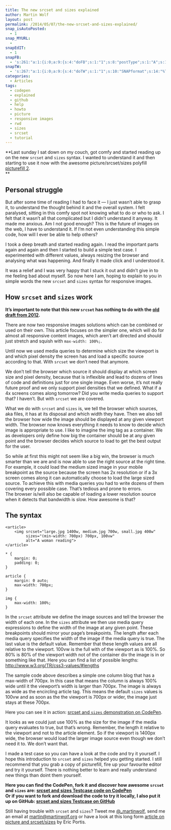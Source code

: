 ```yaml
---
title: The new srcset and sizes explained
author: Martin Wolf
layout: post
permalink: /2014/05/07/the-new-srcset-and-sizes-explained/
snap_isAutoPosted:
  - 1
snap_MYURL:
  - 
snapEdIT:
  - 1
snapFB:
  - 's:261:"a:1:{i:0;a:9:{s:4:"doFB";s:1:"1";s:8:"postType";s:1:"A";s:10:"AttachPost";s:1:"2";s:10:"SNAPformat";s:38:"New post on TheAmazingWeb.net: %TITLE%";s:9:"isAutoImg";s:1:"A";s:8:"imgToUse";b:0;s:9:"isAutoURL";s:1:"A";s:8:"urlToUse";b:0;s:11:"isPrePosted";s:1:"1";}}";'
snapTW:
  - 's:267:"a:1:{i:0;a:9:{s:4:"doTW";s:1:"1";s:10:"SNAPformat";s:14:"%TITLE%: %URL%";s:8:"attchImg";s:1:"0";s:9:"isAutoImg";s:1:"A";s:8:"imgToUse";b:0;s:11:"isPrePosted";s:1:"1";s:8:"isPosted";s:1:"1";s:4:"pgID";s:18:"463949172433903618";s:5:"pDate";s:19:"2014-05-07 07:51:17";}}";'
categories:
  - Articles
tags:
  - codepen
  - explained
  - github
  - help
  - howto
  - picture
  - responsive images
  - rwd
  - sizes
  - srcset
  - tutorial
---
```

**Last sunday I sat down on my couch, got comfy and started reading up on the new `srcset` and `sizes` syntax. I wanted to understand it and then starting to use it now with the awesome picture/srcset/sizes polyfill [picturefill 2][1].  
**

## Personal struggle

But after some time of reading I had to face it — I just wasn&#8217;t able to grasp it, to understand the thought behind it and the overall system. I felt paralysed, sitting in this comfy spot not knowing what to do or who to ask. I felt that it wasn&#8217;t all that complicated but I didn&#8217;t understand it anyway. It made me anxious. Am I not good enough? This is the future of images on the web, I have to understand it. If I&#8217;m not even understanding this simple code, how will I ever be able to help others?

I took a deep breath and started reading again. I read the important parts again and again and then I started to build a simple test case. I experimented with different values, always resizing the browser and analysing what was happening. And finally it made click and I understood it.

It was a relief and I was very happy that I stuck it out and didn&#8217;t give in to me feeling bad about myself. So now here I am, hoping to explain to you in simple words the new `srcset` and `sizes` syntax for responsive images.

## How `srcset` and `sizes` work

**It&#8217;s important to note that this new `srcset` has nothing to do with the [old draft from 2012][2].**

There are now two responsive images solutions which can be combined or used on their own. This article focuses on the simpler one, which will do for almost all responsive content images, which aren&#8217;t art directed and should just stretch and squish with `max-width: 100%;`.

Until now we used media queries to determine which size the viewport is and which pixel density the screen has and load a specific source according to that. With `srcset` we don&#8217;t need that anymore.

We don&#8217;t tell the browser which source it should display at which screen size and pixel density, because that is inflexible and lead to dozens of lines of code and definitions just for one single image. Even worse, it&#8217;s not really future proof and we only support pixel densities that we defined. What if a 4x screens comes along tomorrow? Did you write media queries to support that? I haven&#8217;t. But with `srcset` we are covered.

What we do with `srcset` and `sizes` is, we tell the browser which sources, aka files, it has at its disposal and which width they have. Then we also tell the browser how wide the image should be displayed at any given viewport width. The browser now knows everything it needs to know to decide which image is appropriate to use. I like to imagine the img tag as a container. We as developers only define how big the container should be at any given point and the browser decides which source to load to get the best output for the user.

So while at first this might not seem like a big win, the browser is much smarter than we are and is now able to use the right source at the right time. For example, it could load the medium sized image in your mobile breakpoint as the source because the screen has 2x resolution or if a 3x screen comes along it can automatically choose to load the large sized source. To achieve this with media queries you had to write dozens of them covering every possible case. That&#8217;s tedious and prone to errors.  
The browser is/will also be capable of loading a lower resolution source when it detects that bandwidth is slow. How awesome is that?

## The syntax

<pre><code class="lang-markup">&lt;article&gt;
    &lt;img srcset="large.jpg 1400w, medium.jpg 700w, small.jpg 400w"
         sizes="(min-width: 700px) 700px, 100vw"
         alt="A woman reading"&gt;
&lt;/article&gt;</code></pre>

<pre><code class="lang-css">* {
    margin: 0;
    padding: 0;
}

article {
    margin: 0 auto;
    max-width: 700px;
}

img {
    max-width: 100%;
}</code></pre>

In the `srcset` attribute we define the image sources and tell the browser the width of each one. In the `sizes` attribute we then use media query expressions to define the width of the image at any given point. These breakpoints should mirror your page’s breakpoints. The length after each media query specifies the width of the image if the media query is true. The last value is the default value. Remember that these length values are all relative to the viewport. 100vw is the full with of the viewport as is 100%. So 80% is 80% of the viewport width not of the container div the image is in or something like that. Here you can find a list of possible lengths: <http://www.w3.org/TR/css3-values/#lengths>

The sample code above describes a simple one column blog that has a max-width of 700px. In this case that means the column is always 100% wide until it the viewport&#8217;s width is larger than 700px. The image is always as wide as the encircling article tag. This means the default `sizes` values is 100vw and as soon as the the viewport is 700px or wider, the image just stays at these 700px.

Here you can see it in action: [srcset and `sizes` demonstration on CodePen][3].

It looks as we could just use 100% as the size for the image if the media query evaluates to true, but that&#8217;s wrong. Remember, the length it relative to the viewport and not to the article element. So if the viewport is 1400px wide, the browser would load the larger image source even though we don&#8217;t need it to. We don&#8217;t want that.

I made a test case so you can have a look at the code and try it yourself. I hope this introduction to `srcset` and `sizes` helped you getting started. I still recommend that you grab a copy of picturefill, fire up your favourite editor and try it yourself. There is nothing better to learn and really understand new things than doint them yourself.

**Here you can find the CodePen, fork it and discover how awesome `srcset` and `sizes` are: [srcset and sizes Testcase code on CodePen][4]  
Or if you want to fork and download the code to try it locally, I also put it up on GitHub: [srcset and sizes Testcase on GitHub][5]**

Still having trouble with `srcset` and `sizes`? Tweet me [@_martinwolf][6], send me an email at martin@martinwolf.org or have a look at this long form [article on picture and srcset/sizes][7] by Eric Portis.

 [1]: http://scottjehl.github.io/picturefill/
 [2]: http://lists.whatwg.org/htdig.cgi/whatwg-whatwg.org/2012-May/035855.html
 [3]: http://codepen.io/martinwolf/full/0fad73c3ab0275ebe69c7db17eb250fb/
 [4]: http://codepen.io/martinwolf/pen/hFxyj/
 [5]: https://github.com/martinwolf/srcset-sizes-testcase
 [6]: http://twitter.com/_martinwolf
 [7]: http://ericportis.com/posts/2014/srcset-sizes
